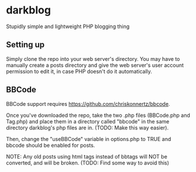 # darkblog
Stupidly simple and lightweight PHP blogging thing

## Setting up
Simply clone the repo into your web server's directory. You may have to manually create a posts directory and give the web server's
user account permission to edit it, in case PHP doesn't do it automatically.

## BBCode
BBCode support requires https://github.com/chriskonnertz/bbcode.

Once you've downloaded the repo, take the two .php files (BBCode.php and Tag.php) and place them in a directory called "bbcode" in the same directory darkblog's php files are in. (TODO: Make this way easier).

Then, change the "useBBCode" variable in options.php to TRUE and bbcode should be enabled for posts.

NOTE: Any old posts using html tags instead of bbtags will NOT be converted, and will be broken. (TODO: Find some way to avoid this) 
